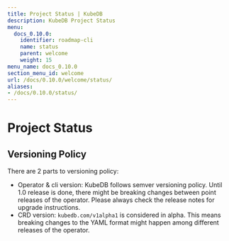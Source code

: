 ```yaml
---
title: Project Status | KubeDB
description: KubeDB Project Status
menu:
  docs_0.10.0:
    identifier: roadmap-cli
    name: status
    parent: welcome
    weight: 15
menu_name: docs_0.10.0
section_menu_id: welcome
url: /docs/0.10.0/welcome/status/
aliases:
- /docs/0.10.0/status/
---
```


# Project Status

## Versioning Policy

There are 2 parts to versioning policy:

 - Operator & cli version: KubeDB follows semver versioning policy. Until 1.0 release is done, there might be breaking changes between point releases of the operator. Please always check the release notes for upgrade instructions.
 - CRD version: `kubedb.com/v1alpha1` is considered in alpha. This means breaking changes to the YAML format might happen among different releases of the operator.
